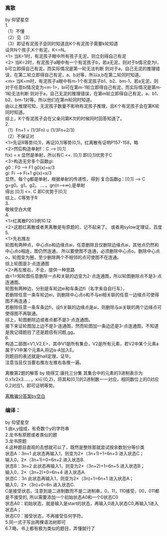 ### 离散 
by 仰望星空\
1.\
（1）不懂\
（2）见（3）\
（3）即证有泥孩子会同时知道且K个有泥孩子需要k轮知道\
设共N个孩子,K个有泥，K<=N。\
<1> 当K=1时，有泥孩子眼中所有孩子无泥，则立刻得自己有泥\
<2> 当K=2时，有泥孩子a眼中有一个有泥孩子b，若a无泥，则对于b情况变为Ⅰ，b可立即得自己有泥，而实际情况是第一轮无法判断
则对于a，自己无泥的推理错误，在第二轮立即得自己有泥，a、b对等，所以a,b在第二轮同时知道。\
\<m\> 当K=m时，有泥孩子a眼中有m-1个有泥孩子b1、b2、bm-1，若a无泥，则对于任意bi情况变为\<m-1\>，bi可在第m-1轮立即得自己有泥，而实际情况是第m-1轮无法判断
则对于a，自己无泥的推理错误，在第m轮立即得自己有泥，a、b1、b2、bm-1对等，所以他们在第m轮同时知道。\
由以上推理可知，无泥孩子数量不影响有泥孩子推理，且K个有泥孩子会在第K轮同时知道。\
综上，K个有泥孩子会在父亲问第K次的时候同时回答知道了。\
2.\
（1）Fn+1 = (1/3Fn) ∪ (1/3Fn+2/3)\
（2）不保证对\
<1>先证R等势(0,1)，再证[0,1]等势(0,1)。红离散有证明P157-158，略\
<2>然后构造单射f：C --> [0,1]\
f(x) = x 显然是单射，所以有C <=. [0,1] 即[0,1]优势于C\
<3>构造无穷多个函数gi:\
g0：F0 --> F1   g0(x)=x/3\
gi: Fi --> Fi+1 gi(x)=x/3\
显然，每个g都是单射，根据单射的传递性，得到
复合函数g：[0,1] --> C\
g=g0。g1。g2。 ... 。gn(n-->∞),是单射\
得出 [0,1] <=. C 即C优势于[0,1]\
综上，C等势于R\
3.\
敬候空白大佬\
4.\
<1>红离散P203例10.12\
<2>这题红离散或者黑离散是有原题的，记不起来了。
或者用sylow定理证，百度\
5.\
<1>先右推左\
轮图有两种点，中心点o和边缘点ai，任意删除且仅删除边缘点ai，其他点仍然和中心点o相连，图仍然连通，
所以要使图不连通，必须删除中心点o。删除中心点o，轮图变为圈，至少删除两个不相邻的点可使图不在连通。\
综上轮图是3-点连通图\
<2>再左推右，不会，提供一种思路\
由<1>知轮图任意删除一点和关联的边变为2-点连通图，所以轮图删除点不是3-点连通图。\
轮图有两种边，分别是车轮边ei和车条边fi（名字来自自行车），\
若删除任意一条车轮边ei，则删除中心点o和不与ei相关联的任意一边缘点可使得图不再连通；\
若删除任意一条车条边fi，设fi关联的边缘点是ai，则删除与ai关联的两个边缘点可使得图不再联通。\
综上，轮图删除边或者点都不是3-点连通图。\
接下来证轮图加上边不是3-连通图，然而轮图加一条边还是3-点连通图，不知道是我记错题目了还是题目有问题,gg。\
6.\
构造二部图<V1,V2,E>，其中V1是所有集合，V2是所有元素，若V2中某个元素a属于V1中某个元素A,将边a-A加入E。\
则题目的表述就是hall定理，证毕。\
注意当且仅当要右推左左推右各推一遍。

离散第2题的解答 by 晓得艾:康托三分集 其集合中的元素的3进制表示为0.x1x2x3……，xi∈{0,2}，将其和[0,1]的2进制数一一对应，相同数位上的0对应0,2对应1，即可证明等势。

[离散骗分答案by空白](https://github.com/ThyrixYang/nju_cs_kaoyan_19/blob/master/%E7%A6%BB%E6%95%A3%E9%AA%97%E5%88%86%E7%AD%94%E6%A1%88\(by%E7%A9%BA%E7%99%BD.pdf)

### 编译：
by 仰望星空\
1.由x,y组成，有奇数个y的字符串\
2.龙书有原题或者类似的题\
3.龙书原题\
4.这种题目直观的去想就可以了，既然是整除那就尝试按余数划分等价类\
状态A：3n+1 此状态再输入1，则变为2×（3n+1)+1=6n+3 进入状态C；\
                输入0，2×（3n+1)+0=6n+2 进入状态B.\
状态B：3n+2 此状态再输入1，则变为2×（3n+2)+1=6n+5 进入状态B；\
                输入0，2×（3n+2)+0=6n+4 进入状态A.\
状态C：3n 此状态再输入1，则变为2×（3n)+1=6n+1 进入状态A；\
                输入0，2×（3n)+0=6n 进入状态C.\
C是接受状态，注意到是二进制数而不是二进制串，0，11，110接受，00，011都是不接受的,
所以需要添加一个初始状态A0和一个0状态C0\
状态A0：初始状态，就是输入是start的状态，再输入0进入状态C0,再输入1进入状态A；\
状态C0：接受状态，不再接受任何字符。\
5.同一式子写出两棵语法树即可\
6.7.略，书上都有极为类似的题目，弄懂就行了

